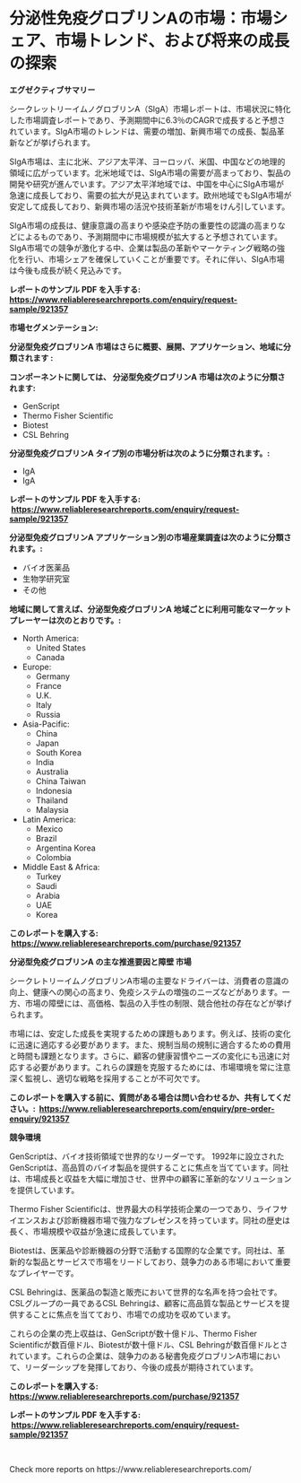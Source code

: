 <p><h1>分泌性免疫グロブリンAの市場：市場シェア、市場トレンド、および将来の成長の探索</h1></p><p><strong>エグゼクティブサマリー</strong></p>
<p><p>シークレットリーイムノグロブリンA（SIgA）市場レポートは、市場状況に特化した市場調査レポートであり、予測期間中に6.3％のCAGRで成長すると予想されています。SIgA市場のトレンドは、需要の増加、新興市場での成長、製品革新などが挙げられます。</p><p>SIgA市場は、主に北米、アジア太平洋、ヨーロッパ、米国、中国などの地理的領域に広がっています。北米地域では、SIgA市場の需要が高まっており、製品の開発や研究が進んでいます。アジア太平洋地域では、中国を中心にSIgA市場が急速に成長しており、需要の拡大が見込まれています。欧州地域でもSIgA市場が安定して成長しており、新興市場の活況や技術革新が市場をけん引しています。</p><p>SIgA市場の成長は、健康意識の高まりや感染症予防の重要性の認識の高まりなどによるものであり、予測期間中に市場規模が拡大すると予想されています。SIgA市場での競争が激化する中、企業は製品の革新やマーケティング戦略の強化を行い、市場シェアを確保していくことが重要です。それに伴い、SIgA市場は今後も成長が続く見込みです。</p></p>
<p><strong>レポートのサンプル PDF を入手する: <a href="https://www.reliableresearchreports.com/enquiry/request-sample/921357">https://www.reliableresearchreports.com/enquiry/request-sample/921357</a></strong></p>
<p><strong>市場セグメンテーション:</strong></p>
<p><strong> 分泌型免疫グロブリンA 市場はさらに概要、展開、アプリケーション、地域に分類されます :</strong></p>
<p><strong>コンポーネントに関しては、 分泌型免疫グロブリンA 市場は次のように分類されます: &nbsp;</strong></p>
<p><ul><li>GenScript</li><li>Thermo Fisher Scientific</li><li>Biotest</li><li>CSL Behring</li></ul></p>
<p><strong> 分泌型免疫グロブリンA タイプ別の市場分析は次のように分類されます。:</strong></p>
<p><ul><li>IgA</li><li>IgA</li></ul></p>
<p><strong>レポートのサンプル PDF を入手する: &nbsp;<a href="https://www.reliableresearchreports.com/enquiry/request-sample/921357">https://www.reliableresearchreports.com/enquiry/request-sample/921357</a></strong></p>
<p><strong> 分泌型免疫グロブリンA アプリケーション別の市場産業調査は次のように分類されます。:</strong></p>
<p><ul><li>バイオ医薬品</li><li>生物学研究室</li><li>その他</li></ul></p>
<p><strong>地域に関して言えば、分泌型免疫グロブリンA 地域ごとに利用可能なマーケットプレーヤーは次のとおりです。:</strong></p>
<p><ul>
    <li>
        North America:
        <ul>
            <li>United States</li>
            <li>Canada</li>
        </ul>
    </li>
    <li>
        Europe:
        <ul>
            <li>Germany</li>
            <li>France</li>
            <li>U.K.</li>
            <li>Italy</li>
            <li>Russia</li>
        </ul>
    </li>
    <li>
        Asia-Pacific:
        <ul>
            <li>China</li>
            <li>Japan</li>
            <li>South Korea</li>
            <li>India</li>
            <li>Australia</li>
            <li>China Taiwan</li>
            <li>Indonesia</li>
            <li>Thailand</li>
            <li>Malaysia</li>
        </ul>
    </li>
    <li>
        Latin America:
        <ul>
            <li>Mexico</li>
            <li>Brazil</li>
            <li>Argentina Korea</li>
            <li>Colombia</li>
        </ul>
    </li>
    <li>
        Middle East & Africa:
        <ul>
            <li>Turkey</li>
            <li>Saudi</li>
            <li>Arabia</li>
            <li>UAE</li>
            <li>Korea</li>
        </ul>
    </li>
    </ul></p>
<p><strong>このレポートを購入する: &nbsp;<a href="https://www.reliableresearchreports.com/purchase/921357">https://www.reliableresearchreports.com/purchase/921357</a></strong></p>
<p><strong>分泌型免疫グロブリンA の主な推進要因と障壁 市場</strong></p>
<p><p>シークレトリーイムノグロブリンA市場の主要なドライバーは、消費者の意識の向上、健康への関心の高まり、免疫システムの増強のニーズなどがあります。一方、市場の障壁には、高価格、製品の入手性の制限、競合他社の存在などが挙げられます。</p><p>市場には、安定した成長を実現するための課題もあります。例えば、技術の変化に迅速に適応する必要があります。また、規制当局の規制に適合するための費用と時間も課題となります。さらに、顧客の健康習慣やニーズの変化にも迅速に対応する必要があります。これらの課題を克服するためには、市場環境を常に注意深く監視し、適切な戦略を採用することが不可欠です。</p></p>
<p><strong>このレポートを購入する前に、質問がある場合は問い合わせるか、共有してください。:&nbsp; <a href="https://www.reliableresearchreports.com/enquiry/pre-order-enquiry/921357">https://www.reliableresearchreports.com/enquiry/pre-order-enquiry/921357</a></strong></p>
<p><strong>競争環境</strong></p>
<p><p>GenScriptは、バイオ技術領域で世界的なリーダーです。 1992年に設立されたGenScriptは、高品質のバイオ製品を提供することに焦点を当てています。同社は、市場成長と収益を大幅に増加させ、世界中の顧客に革新的なソリューションを提供しています。</p><p>Thermo Fisher Scientificは、世界最大の科学技術企業の一つであり、ライフサイエンスおよび診断機器市場で強力なプレゼンスを持っています。同社の歴史は長く、市場規模や収益が急速に成長しています。</p><p>Biotestは、医薬品や診断機器の分野で活動する国際的な企業です。同社は、革新的な製品とサービスで市場をリードしており、競争力のある市場において重要なプレイヤーです。</p><p>CSL Behringは、医薬品の製造と販売において世界的な名声を持つ会社です。 CSLグループの一員であるCSL Behringは、顧客に高品質な製品とサービスを提供することに焦点を当てており、市場での成功を収めています。</p><p>これらの企業の売上収益は、GenScriptが数十億ドル、Thermo Fisher Scientificが数百億ドル、Biotestが数十億ドル、CSL Behringが数百億ドルとされています。これらの企業は、競争力のある秘書免疫グロブリンA市場において、リーダーシップを発揮しており、今後の成長が期待されています。</p></p>
<p><strong>このレポートを購入する: &nbsp; <a href="https://www.reliableresearchreports.com/purchase/921357">https://www.reliableresearchreports.com/purchase/921357</a></strong></p>
<p><strong>レポートのサンプル PDF を入手する: &nbsp;<a href="https://www.reliableresearchreports.com/enquiry/request-sample/921357">https://www.reliableresearchreports.com/enquiry/request-sample/921357</a></strong><strong></strong></p>
<p>&nbsp;</p>
<p>Check more reports on https://www.reliableresearchreports.com/</p>